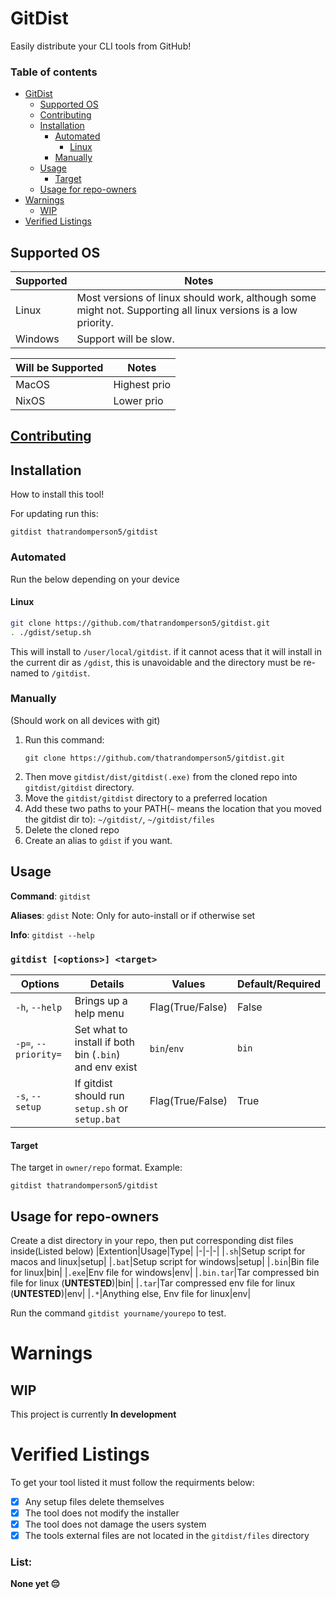 # GitDist
Easily distribute your CLI tools from GitHub!
### Table of contents
* [GitDist](https://github.com/thatrandomperson5/gitdist#gitdist)
  * [Supported OS](https://github.com/thatrandomperson5/gitdist#supported-os)
  * [Contributing](https://github.com/thatrandomperson5/gitdist/blob/main/CONTRIBUTING.md#contributing)
  * [Installation](https://github.com/thatrandomperson5/gitdist#installation)
     * [Automated](https://github.com/thatrandomperson5/gitdist#automated)
         * [Linux](https://github.com/thatrandomperson5/gitdist#linux)
     * [Manually](https://github.com/thatrandomperson5/gitdist#manually)
  * [Usage](https://github.com/thatrandomperson5/gitdist#usage)
     * [Target](https://github.com/thatrandomperson5/gitdist#target)
  * [Usage for repo-owners](https://github.com/thatrandomperson5/gitdist#usage-for-repo-owners)
* [Warnings](https://github.com/thatrandomperson5/gitdist#warnings)
  * [WIP](https://github.com/thatrandomperson5/gitdist#wip)
* [Verified Listings](https://github.com/thatrandomperson5/gitdist#verified-listings)
## Supported OS

|Supported|Notes|
|---------|-----|
|Linux|Most versions of linux should work, although some might not. Supporting all linux versions is a low priority.|
|Windows|Support will be slow.|

|Will be Supported|Notes|
|-----------------|-----|
|MacOS|Highest prio|
|NixOS|Lower prio| 
## [Contributing](https://github.com/thatrandomperson5/gitdist/blob/main/CONTRIBUTING.md#contributing)
## Installation
How to install this tool!

For updating run this:
```
gitdist thatrandomperson5/gitdist
```
### Automated
Run the below depending on your device
#### Linux
```bash
git clone https://github.com/thatrandomperson5/gitdist.git
. ./gdist/setup.sh
```
This will install to `/user/local/gitdist`. if it cannot acess that it will install in the current dir as `/gdist`, this is unavoidable and the directory must be re-named to `/gitdist`.
### Manually
(Should work on all devices with git)
1. Run this command:
   ```
   git clone https://github.com/thatrandomperson5/gitdist.git
   ```
2. Then move `gitdist/dist/gitdist(.exe)` from the cloned repo into `gitdist/gitdist` directory.
3. Move the `gitdist/gitdist` directory to a preferred location
4. Add these two paths to your PATH(`~` means the location that you moved the gitdist dir to): `~/gitdist/`, `~/gitdist/files`
5. Delete the cloned repo
6. Create an alias to `gdist` if you want.

## Usage
**Command**: `gitdist`

**Aliases**: `gdist` Note: Only for auto-install or if otherwise set

**Info**: `gitdist --help`
### `gitdist [<options>] <target>`
|Options|Details|Values|Default/Required|
|-|-|-|-|
|`-h`, `--help`|Brings up a help menu|Flag(True/False)|False|
|`-p=`, `--priority=`|Set what to install if both bin (`.bin`) and env exist|`bin`/`env`|`bin`|
|`-s`, `--setup`|If gitdist should run `setup.sh` or `setup.bat`|Flag(True/False)|True|
#### Target
The target in `owner/repo` format.
Example:
```
gitdist thatrandomperson5/gitdist
```
## Usage for repo-owners
Create a dist directory in your repo, then put corresponding dist files inside(Listed below)
|Extention|Usage|Type|
|-|-|-|
|`.sh`|Setup script for macos and linux|setup|
|`.bat`|Setup script for windows|setup|
|`.bin`|Bin file for linux|bin|
|`.exe`|Env file for windows|env|
|`.bin.tar`|Tar compressed bin file for linux (**UNTESTED**)|bin|
|`.tar`|Tar compressed env file for linux (**UNTESTED**)|env|
|`.*`|Anything else, Env file for linux|env|

Run the command `gitdist yourname/yourepo` to test.
# Warnings
## WIP
This project is currently **In development**
# Verified Listings
To get your tool listed it must follow the requirments below:
- [X] Any setup files delete themselves
- [X] The tool does not modify the installer
- [X] The tool does not damage the users system
- [X] The tools external files are not located in the `gitdist/files` directory
### List:
**None yet 😔**
